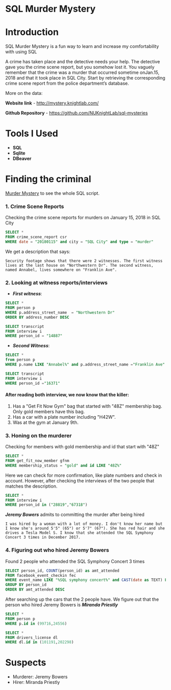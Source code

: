 # SQL Murder Mystery
 
# Introduction
SQL Murder Mystery is a fun way to learn and increase my comfortability with using SQL 

A crime has taken place and the detective needs your help. The detective gave you the crime scene report, but you somehow lost it. You vaguely remember that the crime was a ​murder​ that occurred sometime on ​Jan.15, 2018​ and that it took place in ​SQL City​. Start by retrieving the corresponding crime scene report from the police department’s database.

More on the data:  

**Website link** - http://mystery.knightlab.com/

**Github Repository** - https://github.com/NUKnightLab/sql-mysteries


# Tools I Used
- **SQL**
- **Sqlite**
- **DBeaver**

# Finding the criminal
 [Murder Mystery](/Murder%20Mystery.sql) to see the whole SQL script.

 ### 1. Crime Scene Reports
 Checking the crime scene reports for murders on January 15, 2018 in SQL City
 ```sql
SELECT *
FROM crime_scene_report csr 
WHERE date = "20180115" and city = "SQL City" and type = "murder"
 ```
 We get a description that says:
 ```
 Security footage shows that there were 2 witnesses. The first witness lives at the last house on "Northwestern Dr". The second witness, named Annabel, lives somewhere on "Franklin Ave".
 ```

 ### 2. Looking at witness reports/interviews
 
 - ***First witness***:
```sql
SELECT *
FROM person p 
WHERE p.address_street_name  = "Northwestern Dr"
ORDER BY address_number DESC 

SELECT transcript 
FROM interview i 
WHERE person_id = "14887"
```

- ***Second Witness***:
```sql
SELECT *
from person p 
WHERE p.name LIKE "Annabel%" and p.address_street_name ="Franklin Ave"

SELECT transcript
FROM interview i 
WHERE person_id ="16371"
```

#### After reading both interview, we now know that the killer:
1. Has a "Get Fit Now Gym" bag that started with "48Z" membership bag. Only gold members have this bag.
2. Has a car with a plate number including "H42W".
3. Was at the gym at January 9th.

### 3. Honing on the murderer
Checking for members with gold membership and id that start with "48Z"
```sql
SELECT *
FROM get_fit_now_member gfnm 
WHERE membership_status = "gold" and id LIKE "48Z%" 
```
Here we can check for more confirmation, like plate numbers and check in account. However, after checking the interviews of the two people that matches the description. 
```sql
SELECT *
FROM interview i 
WHERE person_id in ("28819","67318")
```
***Jeremy Bowers*** admits to committing the murder after being hired
```
I was hired by a woman with a lot of money. I don't know her name but I know she's around 5'5" (65") or 5'7" (67"). She has red hair and she drives a Tesla Model S. I know that she attended the SQL Symphony Concert 3 times in December 2017.
```

### 4. Figuring out who hired Jeremy Bowers
Found 2 people who attended the SQL Symphony Concert 3 times
```sql
SELECT person_id, COUNT(person_id) as amt_attended
FROM facebook_event_checkin fec 
WHERE event_name LIKE "%SQL symphony concert%" and CAST(date as TEXT) LIKE "201712%"
GROUP BY person_id 
ORDER BY amt_attended DESC
```
After searching up the cars that the 2 people have. We figure out that the person who hired Jeremy Bowers is ***Miranda Priestly***
```sql
SELECT *
FROM person p 
WHERE p.id in (99716,24556)

SELECT *
FROM drivers_license dl 
WHERE dl.id in (101191,202298)
```

# Suspects
- Murderer: Jeremy Bowers
- Hirer: Miranda Priestly
